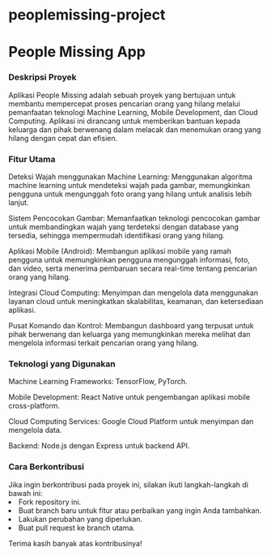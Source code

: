 # peoplemissing-project
# People Missing App
<h3>Deskripsi Proyek</h3>
<p>Aplikasi People Missing adalah sebuah proyek yang bertujuan untuk membantu mempercepat proses pencarian orang yang hilang melalui pemanfaatan teknologi Machine Learning, Mobile Development, dan Cloud Computing. Aplikasi ini dirancang untuk memberikan bantuan kepada keluarga dan pihak berwenang dalam melacak dan menemukan orang yang hilang dengan cepat dan efisien.</p>

<h3>Fitur Utama</h3>
Deteksi Wajah menggunakan Machine Learning: Menggunakan algoritma machine learning untuk mendeteksi wajah pada gambar, memungkinkan pengguna untuk mengunggah foto orang yang hilang untuk analisis lebih lanjut.

Sistem Pencocokan Gambar: Memanfaatkan teknologi pencocokan gambar untuk membandingkan wajah yang terdeteksi dengan database yang tersedia, sehingga mempermudah identifikasi orang yang hilang.

Aplikasi Mobile (Android): Membangun aplikasi mobile yang ramah pengguna untuk memungkinkan pengguna mengunggah informasi, foto, dan video, serta menerima pembaruan secara real-time tentang pencarian orang yang hilang.

Integrasi Cloud Computing: Menyimpan dan mengelola data menggunakan layanan cloud untuk meningkatkan skalabilitas, keamanan, dan ketersediaan aplikasi.

Pusat Komando dan Kontrol: Membangun dashboard yang terpusat untuk pihak berwenang dan keluarga yang memungkinkan mereka melihat dan mengelola informasi terkait pencarian orang yang hilang.

<h3>Teknologi yang Digunakan</h3>
Machine Learning Frameworks: TensorFlow, PyTorch.

Mobile Development: React Native untuk pengembangan aplikasi mobile cross-platform.

Cloud Computing Services: Google Cloud Platform untuk menyimpan dan mengelola data.

Backend: Node.js dengan Express untuk backend API.

<h3>Cara Berkontribusi</h3>
Jika ingin berkontribusi pada proyek ini, silakan ikuti langkah-langkah di bawah ini:

<li>Fork repository ini.</li>
<li>Buat branch baru untuk fitur atau perbaikan yang ingin Anda tambahkan.</li>
<li>Lakukan perubahan yang diperlukan.</li>
<li>Buat pull request ke branch utama.</li>

Terima kasih banyak atas kontribusinya!
